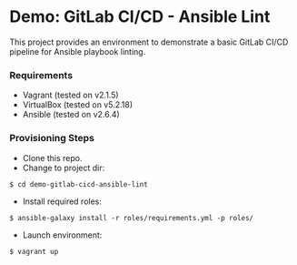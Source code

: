 # Demo: GitLab CI/CD - Ansible Lint
This project provides an environment to demonstrate a basic GitLab CI/CD pipeline for Ansible playbook linting.

### Requirements
* Vagrant (tested on v2.1.5)
* VirtualBox (tested on v5.2.18)
* Ansible (tested on v2.6.4)

### Provisioning Steps
* Clone this repo.
* Change to project dir:

```
$ cd demo-gitlab-cicd-ansible-lint
```

* Install required roles:

```
$ ansible-galaxy install -r roles/requirements.yml -p roles/
```

* Launch environment:

```
$ vagrant up
```
